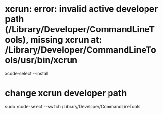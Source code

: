 # xcrun: error: invalid active developer path (/Library/Developer/CommandLineTools), missing xcrun at: /Library/Developer/CommandLineTools/usr/bin/xcrun
xcode-select --install

# change xcrun developer path
sudo xcode-select --switch /Library/Developer/CommandLineTools
